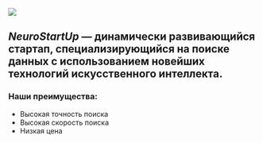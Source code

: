 ![][Logo]

[Logo]: https://netology-code.github.io/git-homeworks/introduction/assets/logo.png
## ***NeuroStartUp*** — динамически развивающийся стартап, специализирующийся на поиске данных с использованием новейших технологий искусственного интеллекта.

 ### Наши преимущества:
* Высокая точность поиска
* Высокая скорость поиска
* Низкая цена